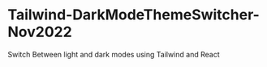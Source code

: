 # Tailwind-DarkModeThemeSwitcher-Nov2022
Switch Between light and dark modes using Tailwind and React
